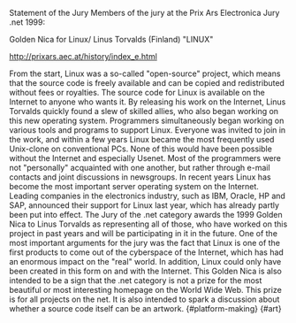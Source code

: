 Statement of the Jury
Members of the jury at the Prix Ars Electronica Jury .net 1999: 

Golden Nica for Linux/ Linus Torvalds (Finland) "LINUX" 

http://prixars.aec.at/history/index_e.html

From the start, Linux was a so-called "open-source" project, which means that the source code is freely available and can be copied and redistributed without fees or royalties. The source code for Linux is available on the Internet to anyone who wants it. By releasing his work on the Internet, Linus Torvalds quickly found a slew of skilled allies, who also began working on this new operating system. Programmers simultaneously began working on various tools and programs to support Linux. Everyone was invited to join in the work, and within a few years Linux became the most frequently used Unix-clone on conventional PCs. None of this would have been possible without the Internet and especially Usenet. Most of the programmers were not "personally" acquainted with one another, but rather through e-mail contacts and joint discussions in newsgroups. In recent years Linux has become the most important server operating system on the Internet. Leading companies in the electronics industry, such as IBM, Oracle, HP and SAP, announced their support for Linux last year, which has already partly been put into effect. The Jury of the .net category awards the 1999 Golden Nica to Linus Torvalds as representing all of those, who have worked on this project in past years and will be participating in it in the future. One of the most important arguments for the jury was the fact that Linux is one of the first products to come out of the cyberspace of the Internet, which has had an enormous impact on the "real" world. In addition, Linux could only have been created in this form on and with the Internet. This Golden Nica is also intended to be a sign that the .net category is not a prize for the most beautiful or most interesting homepage on the World Wide Web. This prize is for all projects on the net. It is also intended to spark a discussion about whether a source code itself can be an artwork. {#platform-making} {#art}
